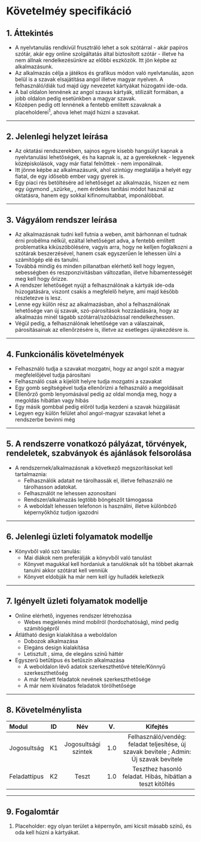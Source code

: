 # **Követelméy specifikáció**
## 1. Áttekintés
* A nyelvtanulás rendkívül frusztráló lehet a sok szótárral - akár papíros szótár, akár egy online szolgáltatás által biztosított szótár - illetve ha nem állnak rendelkezésünkre az előbbi eszközök. Itt jön képbe az alkalmazásunk.
* Az alkalmazás célja a játékos és grafikus módon való nyelvtanulás, azon belül is a szavak elsajátítása angol illetve magyar nyelven. A felhasználó/diák tud majd úgy nevezetet kártyákat húzogatni ide-oda. 
* A bal oldalon lennének az angol szavas kártyák, stilizált formában, a jobb oldalon pedig esetünkben a magyar szavak. 
* Középen pedig ott lennének a fentebb említett szavaknak a placeholderei<sup>1</sup>, ahova lehet majd húzni a szavakat. 
---
## 2. Jelenlegi helyzet leírása
* Az oktatási rendszerekben, sajnos egyre kisebb hangsúlyt kapnak a nyelvtanulási lehetőségek, és ha kapnak is, az a gyerekeknek - legyenek középiskolások, vagy már fiatal felnőttek - nem imponálnak. 
* Itt jönne képbe az alkalmazásunk, ahol szintúgy megtalálja a helyét egy fiatal, de egy idősebb ember vagy gyerek is. 
* Egy piaci rés betöltésére ad lehetőséget az alkalmazás, hiszen ez nem egy úgymond ,,szürke,, , nem érdekes tanítási módot használ az oktatásra, hanem egy sokkal kifinomultabbat, imponálóbbat.
---
## 3. Vágyálom rendszer leírása
* Az alkalmazásnak tudni kell futnia a weben, amit bárhonnan el tudnak érni probélma nélkül, ezáltal lehetőséget adva, a fentebb említett problematika kiküszöbölésére, vagyis arra, hogy ne kelljen foglalkozni a szótárak beszerzésével, hanem csak egyszerűen le lehessen ülni a számítógép elé és tanulni.
* Továbbá mindíg és minden pillanatban elérhető kell hogy legyen, sebességben és reszponzivitásban változatlan, illetve hibamentességét meg kell hogy őrizze. 
* A rendszer lehetőséget nyújt a felhasználónak a kártyák ide-oda húzogatására, viszont csakis a megfelelő helyre, ami majd később részletezve is lesz. 
* Lenne egy külön rész az alkalmazásban, ahol a felhasználónak lehetősége van új szavak, szó-párosítások hozzáadására, hogy az alkalmazás minél tágabb szótárral/szóbázissal rendelkezhessen.
* Végül pedig, a felhasználónak lehetősége van a válaszainak, párosításainak az ellenőrzésére is, illetve az esetleges újrakezdésre is.
---
## 4. Funkcionális követelmények
* Felhasználó tudja a szavakat mozgatni, hogy az angol szót a magyar megfelelőjével tudja párosítani
* Felhasználó csak a kijelölt helyre tudja mozgatni a szavakat
* Egy gomb segítségével tudja ellenőrizni a felhasználó a megoldásait
* Ellenőrző gomb lenyomásával pedig az oldal mondja meg, hogy a megoldás hibátlan vagy hibás
* Egy másik gombbal pedig előröl tudja kezdeni a szavak húzgálását
* Legyen egy külön felület ahol angol-magyar szavakat lehet a rendszerbe bevinni még
---
## 5. A rendszerre vonatkozó pályázat, törvények, rendeletek, szabványok és ajánlások felsorolása
* A rendszernek/alkalmazásnak a következő megszorításokat kell tartalmaznia:
    * Felhasználók adatait ne tárolhassák el, illetve felhasználó ne tárolhasson adatokat.
    * Felhasználót ne lehessen azonosítani
    * Rendszer/alkalmazás legtöbb böngészőt támogassa
    * A weboldalt lehessen telefonon is használni, illetve különböző képernyőkhöz tudjon igazodni
---
## 6. Jelenlegi üzleti folyamatok modellje
* Könyvből való szó tanulás:
    * Mai diákok nem preferálják a könyvből való tanulást
    * Könyvet magukkal kell hordaniuk a tanulóknak sőt ha többet akarnak tanulni akkor szótárat kell venniük
    * Könyvet eldobják ha már nem kell így hulladék keletkezik
---
## 7. Igényelt üzleti folyamatok modellje
* Online elérhető, ingyenes rendszer létrehozása
    * Webes megjelenés mind mobilról (hordozhatóság), mind pedig számítógépről
* Átlátható design kialakítása a weboldalon
    * Dobozok alkalmazása
    * Elegáns design kialakítása
    * Letisztult , sima, de elegáns színű háttér
* Egyszerű betűtípus és betűszín alkalmazása
    * A weboldalon lévő adatok szerkeszthetővé tétele/Könnyű szerkeszthetőség
    * A már felvett feladatok nevének szerkeszthetősége
    * A már nem kívánatos feladatok törölhetősége
---
## 8. Követelménylista
|    Modul    |      ID     |           Név          |   V.   |                                                 Kifejtés                                                      |
| :---        |    :----:   |          :---:         | :---:  |                                                  :---:                                                        |
| Jogosultság |      K1     | Jogosultsági szintek   |  1.0   |                     Felhasználó/vendég: feladat teljesítése, új szavak bevitele ; Admin: Új szavak bevitele                       |
| Feladattípus|      K2     |          Teszt         |  1.0   |                         Teszthez hasonló feladat. Hibás, hibátlan a teszt kitöltés 

---
## 9. Fogalomtár
1. Placeholder: egy olyan terület a képernyőn, ami kicsit másabb színű, és oda kell húzni a kártyákat.